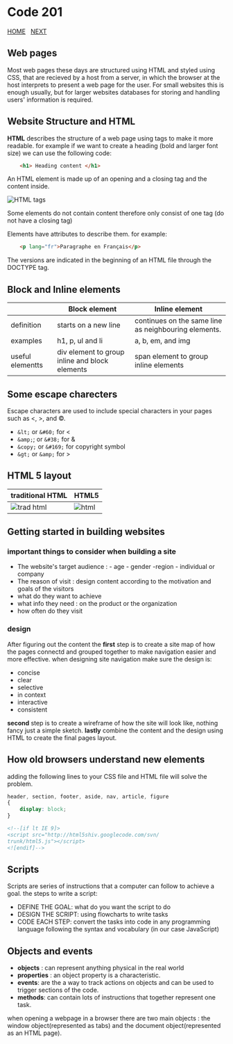 # Code 201

[HOME](https://dinaalsaid.github.io/reading-notes/)  &nbsp; [NEXT](https://dinaalsaid.github.io/code201reading/class-02)

## Web pages

Most web pages these days are structured using HTML and styled using CSS, that are recieved by a host from a server, in which the browser at the host interprets to present a web page for the user.
For small websites this is enough usually, but for larger websites databases for storing and handling users' information is required.

## Website Structure and HTML

**HTML** describes the structure of a web page using tags to make it more readable.
for example if we want to create a heading (bold and larger font size) we can use the following code:

```HTML
    <h1> Heading content </h1>
```

An HTML element is made up of an opening and a closing tag and the content inside.

![HTML tags](https://lh3.googleusercontent.com/proxy/lqnjNsaaTJG9OVuTpxYPPm6hxiq3ZPQh1TGCzMUcXAX9ZCmn_MN_QRQDh7ElqsIz16Il8VsSxSPYNronkmCMfmx9hUqkkpYPDNjzY6S39yA)

Some elements do not contain content therefore only consist of one tag (do not have a closing tag)

Elements have attributes to describe them. for example:

```HTML
    <p lang="fr">Paragraphe en Français</p>
```

<!-- ## HTML versions

* HTML4 : released in 1997
* XHTML : releaased in 2000
* HTML5 : released in 2000 and is the one commonly used recently. -->
The versions are indicated in the beginning of an HTML file through the DOCTYPE tag.

## Block and Inline elements

&nbsp;|Block element|Inline element
--------|------|-----------
definition|starts on a new line | continues on the same line as neighbouring elements.
examples| h1, p, ul and li |a, b, em, and img
useful elementts|div element to group inline and block elements |span element to group inline elements

## Some escape charecters

Escape characters are used to include special characters in your pages such as <, >, and ©.

* `&lt;` or `&#60;` for <
* `&amp;`; or `&#38;` for &
* `&copy;` or `&#169;` for copyright symbol
* `&gt;` or `&amp;` for >

## HTML 5 layout

**traditional HTML**| **HTML5**
------|--------
![trad html](images/traditional-html.PNG)|![html](images/html5.PNG)

## Getting started in building websites

### important things to consider when building a site

* The website's target audience : - age - gender -region  - individual or company
* The reason of visit : design content according to the motivation and goals of the visitors
* what do they want to achieve
* what info they need : on the product or the organization
* how often do they visit

### design

After figuring out the content the **first** step is to create a site map of how the pages connectd and grouped together to make navigation easier and more effective.
when designing site navigation make sure the design is:

* concise
* clear
* selective
* in context
* interactive
* consistent

**second** step is to create a wireframe of how the site will look like, nothing fancy just a simple sketch.
**lastly** combine the content and the design using HTML to create the final pages layout.

## How old browsers understand new elements

adding the following lines to your CSS file and HTML file will solve the problem.

```CSS
header, section, footer, aside, nav, article, figure
{
    display: block;
}
```

```HTML
<!--[if lt IE 9]>
<script src="http://html5shiv.googlecode.com/svn/
trunk/html5.js"></script>
<![endif]-->
```

## Scripts

Scripts are series of instructions that a computer can follow to achieve a goal.
the steps to write a script:

* DEFINE THE GOAL: what do you want the script to do
* DESIGN THE SCRIPT: using flowcharts to write tasks
* CODE EACH STEP: convert the tasks into code in any programming language following the syntax and vocabulary (in our case JavaScript)

## Objects and events

* **objects** : can represent anything physical in the real world
* **properties** : an object property is a characteristic.
* **events**: are the a way to track actions on objects and can be used to trigger sections of the code.
* **methods**: can contain lots of instructions that together represent one task.

when opening a webpage in a browser there are two main objects : the window object(represented as tabs) and the document object(represented as an HTML page).
